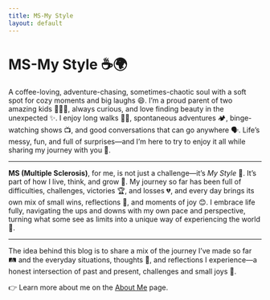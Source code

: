 ```yaml
---
title: MS-My Style
layout: default
---
```


# MS-My Style ☕🌍

A coffee-loving, adventure-chasing, sometimes-chaotic soul with a soft spot for cozy moments and big laughs 😄. I’m a proud parent of two amazing kids 👨‍👧‍👦, always curious, and love finding beauty in the unexpected ✨. I enjoy long walks 🚶‍♂️, spontaneous adventures 🏕️, binge-watching shows 📺, and good conversations that can go anywhere 🗣️. Life’s messy, fun, and full of surprises—and I’m here to try to enjoy it all while sharing my journey with you 💫.  

---

**MS (Multiple Sclerosis)**, for me, is not just a challenge—it’s *My Style* 💪. It’s part of how I live, think, and grow 🌱. My journey so far has been full of difficulties, challenges, victories 🏆, and losses 💔, and every day brings its own mix of small wins, reflections 🤔, and moments of joy 😊. I embrace life fully, navigating the ups and downs with my own pace and perspective, turning what some see as limits into a unique way of experiencing the world 🌈.  

---

The idea behind this blog is to share a mix of the journey I’ve made so far 🛤️ and the everyday situations, thoughts 💭, and reflections I experience—a honest intersection of past and present, challenges and small joys 🌟.

👉 Learn more about me on the [About Me](about.md) page.
